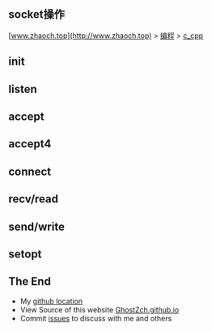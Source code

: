 ## socket操作

[www.zhaoch.top](http://www.zhaoch.top) > [编程](http://www.zhaoch.top/编程) > [c_cpp](http://www.zhaoch.top/编程/c_cpp)

## init
## listen
## accept
## accept4
## connect
## recv/read
## send/write
## setopt
## The End

+ My [github location](https://github.com/GhostZCH/)
+ View Source of this website [GhostZch.github.io](https://github.com/GhostZCH/GhostZch.github.io/)
+ Commit [issues](https://github.com/GhostZCH/GhostZch.github.io/issues) to discuss with me and others
